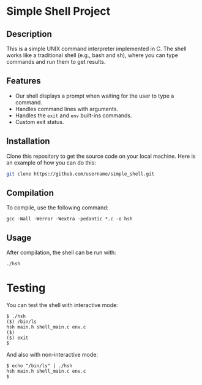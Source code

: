 # Simple Shell Project

## Description
This is a simple UNIX command interpreter implemented in C. The shell works like a traditional shell (e.g., bash and sh), where you can type commands and run them to get results.

## Features
- Our shell displays a prompt when waiting for the user to type a command.
- Handles command lines with arguments.
- Handles the `exit` and `env` built-ins commands.
- Custom exit status.

## Installation
Clone this repository to get the source code on your local machine. Here is an example of how you can do this:
```bash
git clone https://github.com/username/simple_shell.git
```

## Compilation
To compile, use the following command:
```
gcc -Wall -Werror -Wextra -pedantic *.c -o hsh
```
## Usage
After compilation, the shell can be run with:

```
./hsh
```

# Testing
You can test the shell with interactive mode:
```
$ ./hsh
($) /bin/ls
hsh main.h shell_main.c env.c
($)
($) exit
$
```
And also with non-interactive mode:

```
$ echo "/bin/ls" | ./hsh
hsh main.h shell_main.c env.c
$
```
